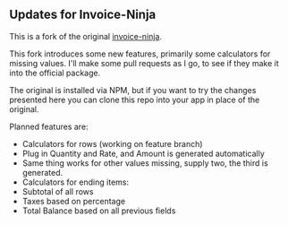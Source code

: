 Updates for Invoice-Ninja
---


This is a fork of the original [invoice-ninja](https://github.com/nCrazed/invoice-ninja).

This fork introduces some new features, primarily some calculators for missing values. I'll make some pull requests as I go, to see if they make it into the official package.

The original is installed via NPM, but if you want to try the changes presented here you can clone this repo into your app in place of the original.

Planned features are:

* Calculators for rows (working on feature branch)
 * Plug in Quantity and Rate, and Amount is generated automatically
 * Same thing works for other values missing, supply two, the third is generated.
* Calculators for ending items:
 * Subtotal of all rows
 * Taxes based on percentage
 * Total Balance based on all previous fields